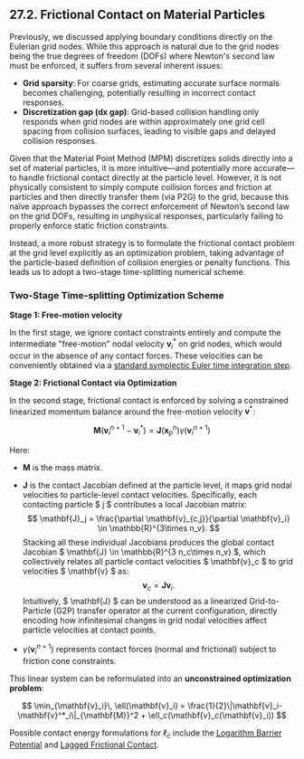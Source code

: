 ## 27.2. Frictional Contact on Material Particles

Previously, we discussed applying boundary conditions directly on the Eulerian grid nodes. While this approach is natural due to the grid nodes being the true degrees of freedom (DOFs) where Newton's second law must be enforced, it suffers from several inherent issues:

- **Grid sparsity**: For coarse grids, estimating accurate surface normals becomes challenging, potentially resulting in incorrect contact responses.
- **Discretization gap (dx gap)**: Grid-based collision handling only responds when grid nodes are within approximately one grid cell spacing from collision surfaces, leading to visible gaps and delayed collision responses.

Given that the Material Point Method (MPM) discretizes solids directly into a set of material particles, it is more intuitive—and potentially more accurate—to handle frictional contact directly at the particle level. However, it is not physically consistent to simply compute collision forces and friction at particles and then directly transfer them (via P2G) to the grid, because this naïve approach bypasses the correct enforcement of Newton’s second law on the grid DOFs, resulting in unphysical responses, particularly failing to properly enforce static friction constraints.

Instead, a more robust strategy is to formulate the frictional contact problem at the grid level explicitly as an optimization problem, taking advantage of the particle-based definition of collision energies or penalty functions. This leads us to adopt a two-stage time-splitting numerical scheme.

### Two-Stage Time-splitting Optimization Scheme

**Stage 1: Free-motion velocity**

In the first stage, we ignore contact constraints entirely and compute the intermediate "free-motion" nodal velocity $\mathbf{v}_i^*$ on grid nodes, which would occur in the absence of any contact forces. These velocities can be conveniently obtained via a [standard symplectic Euler time integration step](./lec26.3-euler_lag_transfers.md).

**Stage 2: Frictional Contact via Optimization**

In the second stage, frictional contact is enforced by solving a constrained linearized momentum balance around the free-motion velocity $\mathbf{v}^*$:

$$
\mathbf{M}(\mathbf{v}^{n+1}_i-\mathbf{v}^*_i) = \mathbf{J}(\mathbf{x}^n_p)\gamma(\mathbf{v}^{n+1}_i)
$$

Here:

- $\mathbf{M}$ is the mass matrix.
- $\mathbf{J}$ is the contact Jacobian defined at the particle level, it maps grid nodal velocities to particle-level contact velocities. Specifically, each contacting particle $ j $ contributes a local Jacobian matrix:
$$
\mathbf{J}_j = \frac{\partial \mathbf{v}_{c,j}}{\partial \mathbf{v}_i} \in \mathbb{R}^{3\times n_v}.
$$
Stacking all these individual Jacobians produces the global contact Jacobian $ \mathbf{J} \in \mathbb{R}^{3 n_c\times n_v} $, which collectively relates all particle contact velocities $ \mathbf{v}_c $ to grid velocities $ \mathbf{v} $ as:
$$
\mathbf{v}_c = \mathbf{J}\mathbf{v}_i.
$$
Intuitively, $ \mathbf{J} $ can be understood as a linearized Grid-to-Particle (G2P) transfer operator at the current configuration, directly encoding how infinitesimal changes in grid nodal velocities affect particle velocities at contact points.

- $\gamma(\mathbf{v}^{n+1}_i)$ represents contact forces (normal and frictional) subject to friction cone constraints.

This linear system can be reformulated into an **unconstrained optimization problem**:

$$
\min_{\mathbf{v}_i}\, \ell(\mathbf{v}_i) = \frac{1}{2}\|\mathbf{v}_i-\mathbf{v}^*_i\|_{\mathbf{M}}^2 + \ell_c(\mathbf{v}_c(\mathbf{v}_i))
$$

Possible contact energy formulations for $\ell_c$ include the [Logarithm Barrier Potential](./lec7.2-dist_barrier_formulation.md) and [Lagged Frictional Contact](./lec9.1-smooth_fric.md).
